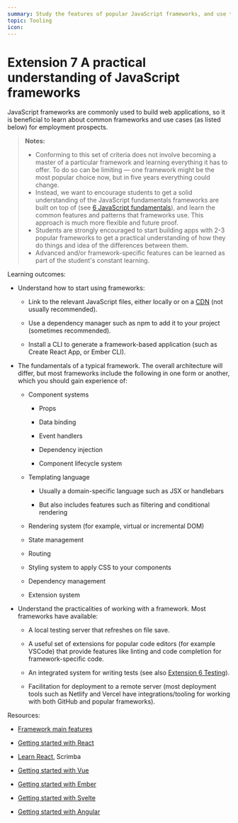 ```yaml
---
summary: Study the features of popular JavaScript frameworks, and use them to implement common use cases.
topic: Tooling
icon:
---
```


# Extension 7 A practical understanding of JavaScript frameworks

JavaScript frameworks are commonly used to build web applications, so it is beneficial to learn about common frameworks and use cases (as listed below) for employment prospects.

> **Notes:**
>
> - Conforming to this set of criteria does not involve becoming a master of a particular framework and learning everything it has to offer. To do so can be limiting — one framework might be the most popular choice now, but in five years everything could change.
> - Instead, we want to encourage students to get a solid understanding of the JavaScript fundamentals frameworks are built on top of (see [6 JavaScript fundamentals](../2-core/6-javascript-fundamentals.md)), and learn the common features and patterns that frameworks use. This approach is much more flexible and future proof.
> - Students are strongly encouraged to start building apps with 2-3 popular frameworks to get a practical understanding of how they do things and idea of the differences between them.
> - Advanced and/or framework-specific features can be learned as part of the student's constant learning.

Learning outcomes:

- Understand how to start using frameworks:

  - Link to the relevant JavaScript files, either locally or on a [CDN](https://developer.mozilla.org/docs/Glossary/CDN) (not usually recommended).

  - Use a dependency manager such as npm to add it to your project (sometimes recommended).

  - Install a CLI to generate a framework-based application (such as Create React App, or Ember CLI).

- The fundamentals of a typical framework. The overall architecture will differ, but most frameworks include the following in one form or another, which you should gain experience of:

  - Component systems

    - Props

    - Data binding

    - Event handlers

    - Dependency injection

    - Component lifecycle system

  - Templating language

    - Usually a domain-specific language such as JSX or handlebars

    - But also includes features such as filtering and conditional rendering

  <!-- -->

  - Rendering system (for example, virtual or incremental DOM)

  - State management

  - Routing

  - Styling system to apply CSS to your components

  - Dependency management

  - Extension system

<!-- -->

- Understand the practicalities of working with a framework. Most frameworks have available:

  - A local testing server that refreshes on file save.

  - A useful set of extensions for popular code editors (for example VSCode) that provide features like linting and code completion for framework-specific code.

  - An integrated system for writing tests (see also [Extension 6 Testing](./6-testing.md)).

  - Facilitation for deployment to a remote server (most deployment tools such as Netlify and Vercel have integrations/tooling for working with both GitHub and popular frameworks).

Resources:

- [Framework main features](https://developer.mozilla.org/docs/Learn/Tools_and_testing/Client-side_JavaScript_frameworks/Main_features)

- [Getting started with React](https://developer.mozilla.org/docs/Learn/Tools_and_testing/Client-side_JavaScript_frameworks/React_getting_started)

- [Learn React](https://scrimba.com/learn/learnreact), Scrimba

- [Getting started with Vue](https://developer.mozilla.org/docs/Learn/Tools_and_testing/Client-side_JavaScript_frameworks/Vue_getting_started)

- [Getting started with Ember](https://developer.mozilla.org/docs/Learn/Tools_and_testing/Client-side_JavaScript_frameworks/Ember_getting_started)

- [Getting started with Svelte](https://developer.mozilla.org/docs/Learn/Tools_and_testing/Client-side_JavaScript_frameworks/Svelte_getting_started)

- [Getting started with Angular](https://developer.mozilla.org/docs/Learn/Tools_and_testing/Client-side_JavaScript_frameworks/Angular_getting_started)
